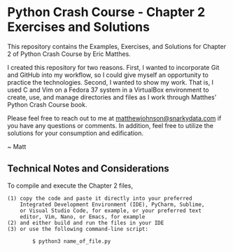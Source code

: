 # Python Crash Course - Chapter 2 Exercises and Solutions

This repository contains the Examples, Exercises, and Solutions
for Chapter 2 of Python Crash Course by Eric Matthes.

I created this repository for two reasons. First, I wanted to 
incorporate Git and GitHub into my workflow, so I could give
myself an opportunity to practice the technologies. Second, I
wanted to show my work. That is, I used C and Vim on a Fedora
37 system in a VirtualBox environment to create, use, and 
manage directories and files as I work through Matthes' Python
Crash Course book.

Please feel free to reach out to me at matthewjohnson@snarkydata.com
if you have any questions or comments. In addition, feel free to 
utilize the solutions for your consumption and edification.

~ Matt

Technical Notes and Considerations
---------------------------------------------------------------------

To compile and execute the Chapter 2 files,

    (1) copy the code and paste it directly into your preferred
        Integrated Development Environment (IDE), PyCharm, Sublime,
        or Visual Studio Code, for example, or your preferred text
        editor, Vim, Nano, or Emacs, for example
    (2) and either build and run the files in your IDE
    (3) or use the following command-line script:

            $ python3 name_of_file.py


